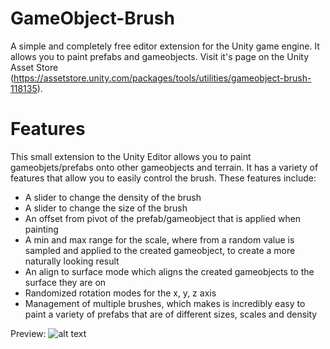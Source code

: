 # GameObject-Brush
A simple and completely free editor extension for the Unity game engine. It allows you to paint prefabs and gameobjects. Visit it's page on the Unity Asset Store (https://assetstore.unity.com/packages/tools/utilities/gameobject-brush-118135).

# Features
This small extension to the Unity Editor allows you to paint gameobjets/prefabs onto other gameobjects and terrain.
It has a variety of features that allow you to easily control the brush. These features include:
- A slider to change the density of the brush
- A slider to change the size of the brush
- An offset from pivot of the prefab/gameobject that is applied when painting
- A min and max range for the scale, where from a random value is sampled and applied to the created gameobject, to create a more naturally looking result
- An align to surface mode which aligns the created gameobjects to the surface they are on
- Randomized rotation modes for the x, y, z axis
- Management of multiple brushes, which makes is incredibly easy to paint a variety of prefabs that are of different sizes, scales and density


Preview:
![alt text](https://i.imgur.com/i3CxCL1.jpg "The GameObject brush main window")

